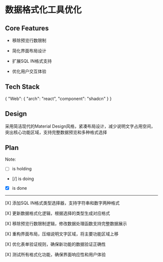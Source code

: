 # 数据格式化工具优化

## Core Features

- 移除预览行数限制

- 简化界面布局设计

- 扩展SQL IN格式支持

- 优化用户交互体验

## Tech Stack

{
"Web": {
"arch": "react",
"component": "shadcn"
}
}

## Design

采用简洁现代的Material Design风格，紧凑布局设计，减少说明文字占用空间，突出核心功能区域，支持完整数据预览和多种格式选择

## Plan

Note:

- [ ] is holding
- [/] is doing
- [x] is done

---

[X] 添加SQL IN格式类型选择器，支持字符串和数字两种格式

[X] 更新数据格式化逻辑，根据选择的类型生成对应格式

[X] 移除预览行数限制逻辑，修改数据处理函数支持完整数据展示

[X] 重构界面布局，压缩说明文字区域，将主要功能区域上移

[X] 优化表单验证规则，确保新功能的数据验证正确性

[X] 测试所有格式化功能，确保界面响应性和用户体验
